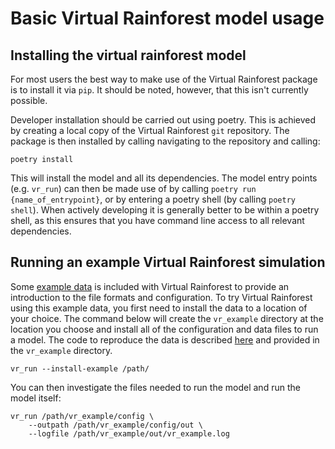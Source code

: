 # Basic Virtual Rainforest model usage

## Installing the virtual rainforest model

For most users the best way to make use of the Virtual Rainforest package is to install
it via `pip`. It should be noted, however, that this isn't currently possible.

Developer installation should be carried out using poetry. This is achieved by creating
a local copy of the Virtual Rainforest `git` repository. The package is then installed
by calling navigating to the repository and calling:

```shell
poetry install
```

This will install the model and all its dependencies. The model entry points (e.g.
`vr_run`) can then be made use of by calling `poetry run {name_of_entrypoint}`, or by
entering a poetry shell (by calling `poetry shell`). When actively developing it is
generally better to be within a poetry shell, as this ensures that you have command line
access to all relevant dependencies.

## Running an example Virtual Rainforest simulation

Some [example data](./example_data.md) is included with Virtual Rainforest to provide
an introduction to the file formats and configuration. To try Virtual Rainforest using
this example data, you first need to install the data to a location of your choice. The
command below will create the `vr_example` directory at the location you choose and
install all of the configuration and data files to run a model. The code to reproduce
the data is described [here](./example_data.md) and provided in the `vr_example`
directory.

```shell
vr_run --install-example /path/
```

You can then investigate the files needed to run the model and run the model itself:

```shell
vr_run /path/vr_example/config \
    --outpath /path/vr_example/config/out \
    --logfile /path/vr_example/out/vr_example.log
```
